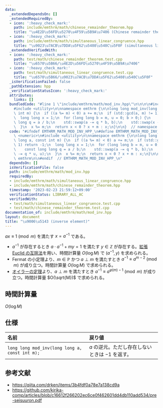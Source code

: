 ```yaml
---
data:
  _extendedDependsOn: []
  _extendedRequiredBy:
  - icon: ':heavy_check_mark:'
    path: include/emthrm/math/chinese_remainder_theorem.hpp
    title: "\u4E2D\u56FD\u5270\u4F59\u5B9A\u7406 (Chinese remainder theorem)"
  - icon: ':heavy_check_mark:'
    path: include/emthrm/math/simultaneous_linear_congruence.hpp
    title: "\u9023\u7ACB\u7DDA\u5F62\u5408\u540C\u5F0F (simultaneous linear congruence)"
  _extendedVerifiedWith:
  - icon: ':heavy_check_mark:'
    path: test/math/chinese_remainder_theorem.test.cpp
    title: "\u6570\u5B66/\u4E2D\u56FD\u5270\u4F59\u5B9A\u7406"
  - icon: ':heavy_check_mark:'
    path: test/math/simultaneous_linear_congruence.test.cpp
    title: "\u6570\u5B66/\u9023\u7ACB\u7DDA\u5F62\u5408\u540C\u5F0F"
  _isVerificationFailed: false
  _pathExtension: hpp
  _verificationStatusIcon: ':heavy_check_mark:'
  attributes:
    links: []
  bundledCode: "#line 1 \"include/emthrm/math/mod_inv.hpp\"\n\n\n\n#include <numeric>\n\
    #include <utility>\n\nnamespace emthrm {\n\nlong long mod_inv(long long a, const\
    \ int m) {\n  if ((a %= m) < 0) a += m;\n  if (std::gcd(a, m) != 1) return -1;\n\
    \  long long x = 1;\n  for (long long b = m, u = 0; b > 0;) {\n    const long\
    \ long q = a / b;\n    std::swap(a -= q * b, b);\n    std::swap(x -= q * u, u);\n\
    \  }\n  x %= m;\n  return x < 0 ? x + m : x;\n}\n\n}  // namespace emthrm\n\n\n"
  code: "#ifndef EMTHRM_MATH_MOD_INV_HPP_\n#define EMTHRM_MATH_MOD_INV_HPP_\n\n#include\
    \ <numeric>\n#include <utility>\n\nnamespace emthrm {\n\nlong long mod_inv(long\
    \ long a, const int m) {\n  if ((a %= m) < 0) a += m;\n  if (std::gcd(a, m) !=\
    \ 1) return -1;\n  long long x = 1;\n  for (long long b = m, u = 0; b > 0;) {\n\
    \    const long long q = a / b;\n    std::swap(a -= q * b, b);\n    std::swap(x\
    \ -= q * u, u);\n  }\n  x %= m;\n  return x < 0 ? x + m : x;\n}\n\n}  // namespace\
    \ emthrm\n\n#endif  // EMTHRM_MATH_MOD_INV_HPP_\n"
  dependsOn: []
  isVerificationFile: false
  path: include/emthrm/math/mod_inv.hpp
  requiredBy:
  - include/emthrm/math/simultaneous_linear_congruence.hpp
  - include/emthrm/math/chinese_remainder_theorem.hpp
  timestamp: '2023-02-23 21:59:12+09:00'
  verificationStatus: LIBRARY_ALL_AC
  verifiedWith:
  - test/math/simultaneous_linear_congruence.test.cpp
  - test/math/chinese_remainder_theorem.test.cpp
documentation_of: include/emthrm/math/mod_inv.hpp
layout: document
title: "\u9006\u5143 (inverse element)"
---
```


$ax \equiv 1 \pmod{m}$ を満たす $x = a^{-1}$ である。
- $a^{-1}$ が存在するとき $a \cdot a^{-1} + my = 1$ を満たす $y \in \mathbb{Z}$ が存在する。[拡張 Euclid の互除法](ext_gcd.md)を用い、時間計算量 $O(\log{M})$ で $(a^{-1}, y)$ を求められる。
- Fermat の小定理より、$m \in \mathbb{P}$ かつ $a \perp m$ を満たすとき $a^{-1} \equiv a^{m - 2} \pmod{m}$ が成り立つ。時間計算量 $O(\log{M})$ で求められる。
- [オイラーの定理](euler_phi/euler_phi.md###オイラーの定理)より、$a \perp m$ を満たすとき $a^{-1} \equiv a^{\varphi(m) - 1} \pmod{m}$ が成り立つ。時間計算量 $O(\sqrt{M})$ で求められる。


## 時間計算量

$O(\log{M})$


## 仕様

|名前|戻り値|
|:--|:--|
|`long long mod_inv(long long a, const int m);`|$a$ の逆元。ただし存在しないときは $-1$ を返す。|


## 参考文献

- https://qiita.com/drken/items/3b4fdf0a78e7a138cd9a
- https://github.com/kirika-comp/articles/blob/c16612f266202ec6ce0f462601dd4db110add534/pre-seisuuron.pdf
